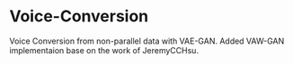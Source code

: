 # Voice-Conversion
Voice Conversion from non-parallel data with VAE-GAN.
Added VAW-GAN implementaion base on the work of JeremyCCHsu.
